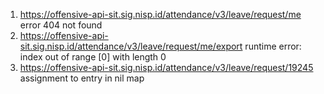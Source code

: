 1. https://offensive-api-sit.sig.nisp.id/attendance/v3/leave/request/me
   error 404 not found
2. https://offensive-api-sit.sig.nisp.id/attendance/v3/leave/request/me/export
   runtime error: index out of range [0] with length 0
3. https://offensive-api-sit.sig.nisp.id/attendance/v3/leave/request/19245
   assignment to entry in nil map

